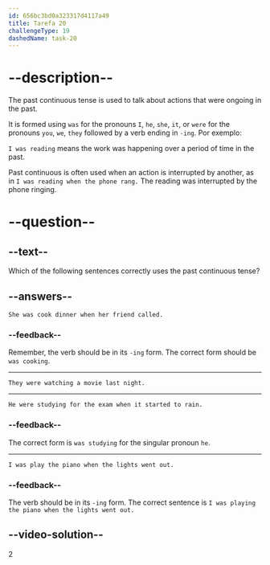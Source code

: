 ```yaml
---
id: 656bc3bd0a323317d4117a49
title: Tarefa 20
challengeType: 19
dashedName: task-20
---
```


# --description--

The past continuous tense is used to talk about actions that were ongoing in the past.

It is formed using `was`  for the pronouns `I`, `he`, `she`, `it`, or `were` for the pronouns `you`, `we`, `they` followed by a verb ending in `-ing`. Por exemplo:

`I was reading` means the work was happening over a period of time in the past.

Past continuous is often used when an action is interrupted by another, as in `I was reading when the phone rang.` The reading was interrupted by the phone ringing.

# --question--

## --text--

Which of the following sentences correctly uses the past continuous tense?

## --answers--

`She was cook dinner when her friend called.`

### --feedback--

Remember, the verb should be in its `-ing` form. The correct form should be `was cooking`.

---

`They were watching a movie last night.`

---

`He were studying for the exam when it started to rain.`

### --feedback--

The correct form is `was studying` for the singular pronoun `he`.

---

`I was play the piano when the lights went out.`

### --feedback--

The verb should be in its `-ing` form. The correct sentence is `I was playing the piano when the lights went out.`

## --video-solution--

2
